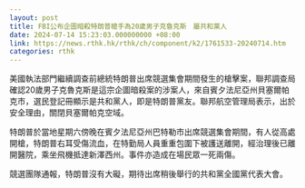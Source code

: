 ```yaml
---
layout: post
title: FBI公布企圖暗殺特朗普槍手為20歲男子克魯克斯　屬共和黨人
date: 2024-07-14 15:23:03.000000000 +08:00
link: https://news.rthk.hk/rthk/ch/component/k2/1761533-20240714.htm
categories: rthk
---
```


美國執法部門繼續調查前總統特朗普出席競選集會期間發生的槍擊案，聯邦調查局確認20歲男子克魯克斯是這宗企圖暗殺案的涉案人，來自賓夕法尼亞州貝塞爾帕克市，選民登記冊顯示是共和黨人，即是特朗普黨友。聯邦航空管理局表示，出於安全理由，關閉貝塞爾帕克空域。

特朗普於當地星期六傍晚在賓夕法尼亞州巴特勒市出席競選集會期間，有人從高處開槍，特朗普右耳受傷流血，在特勤局人員重重包圍下被護送離開，經治理後已離開醫院，乘坐飛機抵達新澤西州。事件亦造成在場民眾一死兩傷。

競選團隊通報，特朗普沒有大礙，期待出席稍後舉行的共和黨全國黨代表大會。
